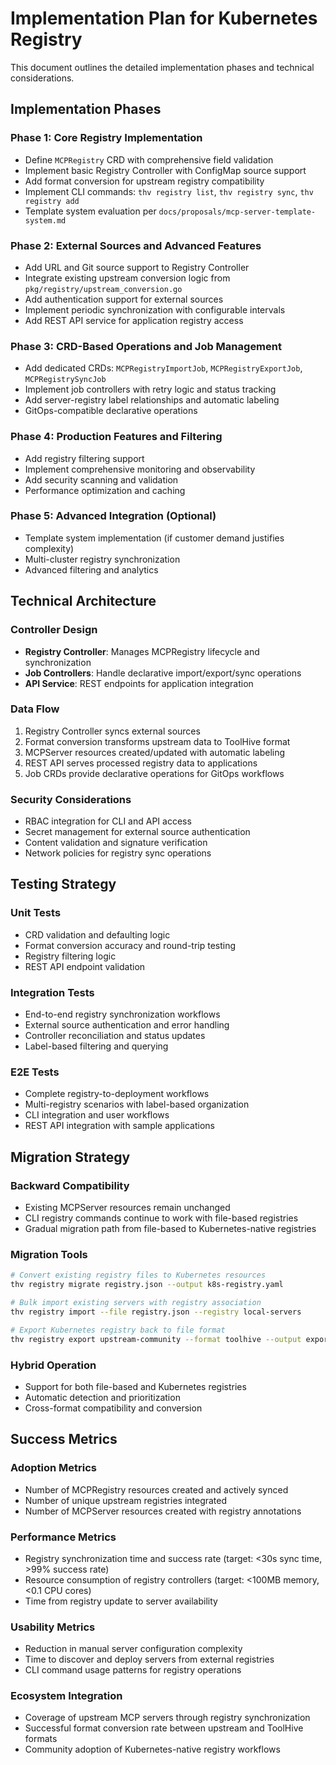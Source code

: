 # Implementation Plan for Kubernetes Registry

This document outlines the detailed implementation phases and technical considerations.

## Implementation Phases

### Phase 1: Core Registry Implementation
- Define `MCPRegistry` CRD with comprehensive field validation
- Implement basic Registry Controller with ConfigMap source support
- Add format conversion for upstream registry compatibility
- Implement CLI commands: `thv registry list`, `thv registry sync`, `thv registry add`
- Template system evaluation per `docs/proposals/mcp-server-template-system.md`

### Phase 2: External Sources and Advanced Features
- Add URL and Git source support to Registry Controller
- Integrate existing upstream conversion logic from `pkg/registry/upstream_conversion.go`
- Add authentication support for external sources
- Implement periodic synchronization with configurable intervals
- Add REST API service for application registry access

### Phase 3: CRD-Based Operations and Job Management
- Add dedicated CRDs: `MCPRegistryImportJob`, `MCPRegistryExportJob`, `MCPRegistrySyncJob`
- Implement job controllers with retry logic and status tracking
- Add server-registry label relationships and automatic labeling
- GitOps-compatible declarative operations

### Phase 4: Production Features and Filtering
- Add registry filtering support
- Implement comprehensive monitoring and observability
- Add security scanning and validation
- Performance optimization and caching

### Phase 5: Advanced Integration (Optional)
- Template system implementation (if customer demand justifies complexity)
- Multi-cluster registry synchronization
- Advanced filtering and analytics

## Technical Architecture

### Controller Design
- **Registry Controller**: Manages MCPRegistry lifecycle and synchronization
- **Job Controllers**: Handle declarative import/export/sync operations
- **API Service**: REST endpoints for application integration

### Data Flow
1. Registry Controller syncs external sources
2. Format conversion transforms upstream data to ToolHive format
3. MCPServer resources created/updated with automatic labeling
4. REST API serves processed registry data to applications
5. Job CRDs provide declarative operations for GitOps workflows

### Security Considerations
- RBAC integration for CLI and API access
- Secret management for external source authentication
- Content validation and signature verification
- Network policies for registry sync operations

## Testing Strategy

### Unit Tests
- CRD validation and defaulting logic
- Format conversion accuracy and round-trip testing
- Registry filtering logic
- REST API endpoint validation

### Integration Tests
- End-to-end registry synchronization workflows
- External source authentication and error handling
- Controller reconciliation and status updates
- Label-based filtering and querying

### E2E Tests
- Complete registry-to-deployment workflows
- Multi-registry scenarios with label-based organization
- CLI integration and user workflows
- REST API integration with sample applications

## Migration Strategy

### Backward Compatibility
- Existing MCPServer resources remain unchanged
- CLI registry commands continue to work with file-based registries
- Gradual migration path from file-based to Kubernetes-native registries

### Migration Tools
```bash
# Convert existing registry files to Kubernetes resources
thv registry migrate registry.json --output k8s-registry.yaml

# Bulk import existing servers with registry association
thv registry import --file registry.json --registry local-servers

# Export Kubernetes registry back to file format
thv registry export upstream-community --format toolhive --output exported.json
```

### Hybrid Operation
- Support for both file-based and Kubernetes registries
- Automatic detection and prioritization
- Cross-format compatibility and conversion

## Success Metrics

### Adoption Metrics
- Number of MCPRegistry resources created and actively synced
- Number of unique upstream registries integrated
- Number of MCPServer resources created with registry annotations

### Performance Metrics
- Registry synchronization time and success rate (target: <30s sync time, >99% success rate)
- Resource consumption of registry controllers (target: <100MB memory, <0.1 CPU cores)
- Time from registry update to server availability

### Usability Metrics
- Reduction in manual server configuration complexity
- Time to discover and deploy servers from external registries
- CLI command usage patterns for registry operations

### Ecosystem Integration
- Coverage of upstream MCP servers through registry synchronization
- Successful format conversion rate between upstream and ToolHive formats
- Community adoption of Kubernetes-native registry workflows